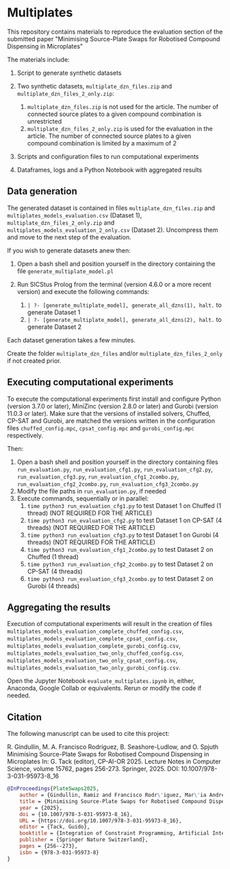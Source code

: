 # Multiplates
This repository contains materials to reproduce the evaluation section of the submitted paper "Minimising Source-Plate Swaps for Robotised Compound Dispensing in Microplates"

The materials include:

1. Script to generate synthetic datasets
2. Two synthetic datasets, `multiplate_dzn_files.zip` and `multiplate_dzn_files_2_only.zip`:

	1. `multiplate_dzn_files.zip` is not used for the article. The number of connected source plates to a given compound combination is unrestricted
	2. `multiplate_dzn_files_2_only.zip` is used for the evaluation in the article. The number of connected source plates to a given compound combination is limited by a maximum of 2
3. Scripts and configuration files to run computational experiments
4. Dataframes, logs and a Python Notebook with aggregated results


## Data generation
The generated dataset is contained in files  `multiplate_dzn_files.zip` and `multiplates_models_evaluation.csv` (Dataset 1), `multiplate_dzn_files_2_only.zip` and `multiplates_models_evaluation_2_only.csv` (Dataset 2). Uncompress them and move to the next step of the evaluation.

If you wish to generate datasets anew then:

1. Open a bash shell and position yourself in the directory containing the file `generate_multiplate_model.pl`
2. Run SICStus Prolog from the terminal (version 4.6.0 or a more recent version) and execute the following commands:

	1. `| ?- [generate_multiplate_model], generate_all_dzns(1), halt.` to generate Dataset 1
	2. `| ?- [generate_multiplate_model], generate_all_dzns(2), halt.` to generate Dataset 2

Each dataset generation takes a few minutes.

Create the folder `multiplate_dzn_files` and/or `multiplate_dzn_files_2_only` if not created prior.


## Executing computational experiments

To execute the computational experiments first install and configure Python (version 3.7.0 or later), MiniZinc (version 2.8.0 or later) and Gurobi (version 11.0.3 or later). Make sure that the versions of installed solvers, Chuffed, CP-SAT and Gurobi, are matched the versions written in the configuration files `chuffed_config.mpc`, `cpsat_config.mpc` and `gurobi_config.mpc` respectively.

Then:

1. Open a bash shell and position yourself in the directory containing files `run_evaluation.py`, `run_evaluation_cfg1.py`, `run_evaluation_cfg2.py`, `run_evaluation_cfg3.py`, `run_evaluation_cfg1_2combo.py`, `run_evaluation_cfg2_2combo.py`, `run_evaluation_cfg3_2combo.py`
2. Modify the file paths in `run_evaluation.py`, if needed
3. Execute commands, sequentially or in parallel:
	1. `time python3 run_evaluation_cfg1.py` to test Dataset 1 on Chuffed (1 thread) (NOT REQUIRED FOR THE ARTICLE)
	2. `time python3 run_evaluation_cfg2.py` to test Dataset 1 on CP-SAT (4 threads) (NOT REQUIRED FOR THE ARTICLE)
	3. `time python3 run_evaluation_cfg3.py` to test Dataset 1 on Gurobi (4 threads) (NOT REQUIRED FOR THE ARTICLE)
	4. `time python3 run_evaluation_cfg1_2combo.py` to test Dataset 2 on Chuffed (1 thread)
	5. `time python3 run_evaluation_cfg2_2combo.py` to test Dataset 2 on CP-SAT (4 threads)
	6. `time python3 run_evaluation_cfg3_2combo.py` to test Dataset 2 on Gurobi (4 threads)

## Aggregating the results

Execution of computational experiments will result in the creation of files `multiplates_models_evaluation_complete_chuffed_config.csv`, `multiplates_models_evaluation_complete_cpsat_config.csv`, `multiplates_models_evaluation_complete_gurobi_config.csv`,  `multiplates_models_evaluation_two_only_chuffed_config.csv`, `multiplates_models_evaluation_two_only_cpsat_config.csv`, `multiplates_models_evaluation_two_only_gurobi_config.csv`.

Open the Jupyter Notebook `evaluate_multiplates.ipynb` in, either, Anaconda, Google Collab or equivalents. Rerun or modify the code if needed.


## Citation

The following manuscript can be used to cite this project:

R. Gindullin, M. A. Francisco Rodríguez, B. Seashore-Ludlow, and O. Spjuth
Minimising Source-Plate Swaps for Robotised Compound Dispensing in Microplates
In: G. Tack (editor), CP-AI-OR 2025. Lecture Notes in Computer Science, volume 15762, pages 256-273. Springer, 2025.
DOI: 10.1007/978-3-031-95973-8_16

```bibtex
@InProceedings{PlateSwaps2025,
	author = {Gindullin, Ramiz and Francisco Rodr\'iguez, Mar\'ia Andre\'ina and Seashore-Ludlow, Brinton and Spjuth, Ola},
	title = {Minimising Source-Plate Swaps for Robotised Compound Dispensing in Microplates},
	year = {2025},
	doi = {10.1007/978-3-031-95973-8_16},
	URL = {https://doi.org/10.1007/978-3-031-95973-8_16},
	editor = {Tack, Guido},
	booktitle = {Integration of Constraint Programming, Artificial Intelligence, and Operations Research},
	publisher = {Springer Nature Switzerland},
	pages = {256--273},
	isbn = {978-3-031-95973-8}
}
```
